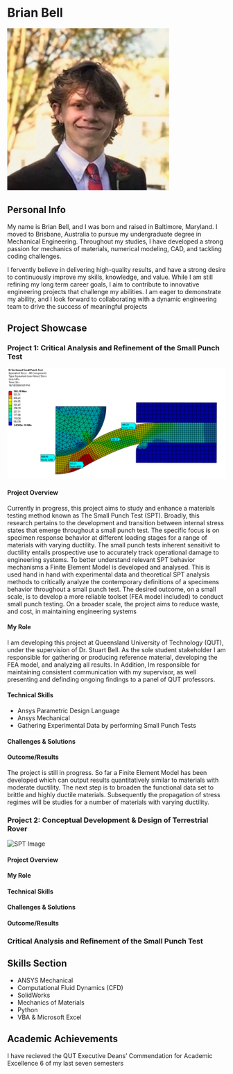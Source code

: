 # Brian Bell
![SPT Image](https://github.com/BrianTBell/Undergrad-Portfolio/blob/main/assets/prof_photo.JPG?raw=true)

## Personal Info
My name is Brian Bell, and I was born and raised in Baltimore, Maryland. I moved to Brisbane, Australia to pursue my undergraduate degree in Mechanical Engineering. Throughout my studies, I have developed a strong passion for mechanics of materials, numerical modeling, CAD, and tackling coding challenges.

I fervently believe in delivering high-quality results, and have a strong desire to continuously improve my skills, knowledge, and value. While I am still refining my long term career goals, I aim to contribute to innovative engineering projects that challenge my abilities. I am eager to demonstrate my ability, and I look forward to collaborating with a dynamic engineering team to drive the success of meaningful projects


## Project Showcase

### Project 1: Critical Analysis and Refinement of the Small Punch Test
![SPT Image](https://github.com/BrianTBell/Undergrad-Portfolio/blob/main/assets/Capstone/model%20probed%20-%20stress.png?raw=true)

#### Project Overview
Currently in progress, this project aims to study and enhance a materials testing method known as The Small Punch Test (SPT). Broadly, this research pertains to the development and transition between internal stress states that emerge throughout a small punch test. The specific focus is on specimen response behavior at different loading stages for a range of materials with varying ductility. The small punch tests inherent sensitivit to ductility entails prospective use to accurately track operational damage to engineering systems. To better understand relevant SPT behavior mechanisms a Finite Element Model is developed and analysed. This is used hand in hand with experimental data and theoretical SPT analysis methods to critically analyze the contemporary definitions of a specimens behavior throughout a small punch test. The desired outcome, on a small scale, is to develop a more reliable toolset (FEA model included) to conduct small punch testing. On a broader scale, the project aims to reduce waste, and cost, in maintaining engineering systems

#### My Role
I am developing this project at Queensland University of Technology (QUT), under the supervision of Dr. Stuart Bell. As the sole student stakeholder I am responsible for gathering or producing reference material, developing the FEA model, and analyzing all results. In Addition, Im responsible for maintaining consistent communication with my supervisor, as well presenting and definding ongoing findings to a panel of QUT professors. 

#### Technical Skills
- Ansys Parametric Design Language
- Ansys Mechanical
- Gathering Experimental Data by performing Small Punch Tests

#### Challenges & Solutions

#### Outcome/Results
The project is still in progress. So far a Finite Element Model has been developed which can output results quantitatively similar to materials with moderate ductility. The next step is to broaden the functional data set to brittle and highly ductile materials. Subsequently the propagation of stress regimes will be studies for a number of materials with varying ductility.



### Project 2: Conceptual Development & Design of Terrestrial Rover

![SPT Image](LINK)

#### Project Overview

#### My Role

#### Technical Skills

#### Challenges & Solutions

#### Outcome/Results



### Critical Analysis and Refinement of the Small Punch Test

## Skills Section
- ANSYS Mechanical
- Computational Fluid Dynamics (CFD)
- SolidWorks
- Mechanics of Materials 
- Python
- VBA & Microsoft Excel


## Academic Achievements
I have recieved the QUT Executive Deans’ Commendation for Academic Excellence 6 of my last seven semesters 
